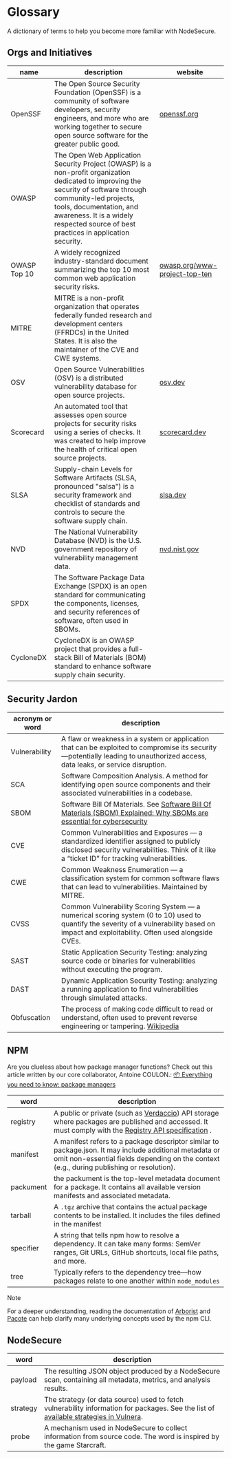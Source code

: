 # Glossary

A dictionary of terms to help you become more familiar with NodeSecure.

## Orgs and Initiatives

| name | description | website |
| --- | --- | --- |
| OpenSSF | The Open Source Security Foundation (OpenSSF) is a community of software developers, security engineers, and more who are working together to secure open source software for the greater public good. | [openssf.org](https://openssf.org/) |
| OWASP | The Open Web Application Security Project (OWASP) is a non-profit organization dedicated to improving the security of software through community-led projects, tools, documentation, and awareness. It is a widely respected source of best practices in application security. |
| OWASP Top 10 | A widely recognized industry-standard document summarizing the top 10 most common web application security risks. | [owasp.org/www-project-top-ten](https://owasp.org/www-project-top-ten/) |
| MITRE | MITRE is a non-profit organization that operates federally funded research and development centers (FFRDCs) in the United States. It is also the maintainer of the CVE and CWE systems. |
| OSV | Open Source Vulnerabilities (OSV) is a distributed vulnerability database for open source projects. | [osv.dev](https://osv.dev/) |
| Scorecard | An automated tool that assesses open source projects for security risks using a series of checks. It was created to help improve the health of critical open source projects. | [scorecard.dev](https://scorecard.dev/) |
| SLSA | Supply-chain Levels for Software Artifacts (SLSA, pronounced "salsa") is a security framework and checklist of standards and controls to secure the software supply chain. | [slsa.dev](https://slsa.dev/) |
| NVD | The National Vulnerability Database (NVD) is the U.S. government repository of vulnerability management data. | [nvd.nist.gov](https://nvd.nist.gov/) |
| SPDX | The Software Package Data Exchange (SPDX) is an open standard for communicating the components, licenses, and security references of software, often used in SBOMs. |
| CycloneDX | CycloneDX is an OWASP project that provides a full-stack Bill of Materials (BOM) standard to enhance software supply chain security. |

## Security Jardon

| acronym or word | description |
| --- | --- |
| Vulnerability | A flaw or weakness in a system or application that can be exploited to compromise its security—potentially leading to unauthorized access, data leaks, or service disruption. |
| SCA | Software Composition Analysis. A method for identifying open source components and their associated vulnerabilities in a codebase. |
| SBOM | Software Bill Of Materials. See [Software Bill Of Materials (SBOM) Explained: Why SBOMs are essential for cybersecurity](https://snyk.io/articles/software-bill-of-materials/) |
| CVE | Common Vulnerabilities and Exposures — a standardized identifier assigned to publicly disclosed security vulnerabilities. Think of it like a “ticket ID” for tracking vulnerabilities. |
| CWE | Common Weakness Enumeration — a classification system for common software flaws that can lead to vulnerabilities. Maintained by MITRE. |
| CVSS | Common Vulnerability Scoring System — a numerical scoring system (0 to 10) used to quantify the severity of a vulnerability based on impact and exploitability. Often used alongside CVEs. |
| SAST | Static Application Security Testing: analyzing source code or binaries for vulnerabilities without executing the program. |
| DAST | Dynamic Application Security Testing: analyzing a running application to find vulnerabilities through simulated attacks. |
| Obfuscation | The process of making code difficult to read or understand, often used to prevent reverse engineering or tampering. [Wikipedia](https://en.wikipedia.org/wiki/Obfuscation) |

## NPM

Are you clueless about how package manager functions? Check out this article written by our core collaborator, Antoine COULON.: [📦 Everything you need to know: package managers](https://dev.to/nodesecure/everything-you-need-to-know-package-managers-286c)

| word | description |
| --- | --- |
| registry | 	A public or private (such as [Verdaccio](https://verdaccio.org/)) API storage where packages are published and accessed. It must comply with the [Registry API specification](https://github.com/npm/registry/blob/main/docs/REGISTRY-API.md) .|
| manifest | A manifest refers to a package descriptor similar to package.json. It may include additional metadata or omit non-essential fields depending on the context (e.g., during publishing or resolution). |
| packument | the packument is the top-level metadata document for a package. It contains all available version manifests and associated metadata. |
| tarball | A `.tgz` archive that contains the actual package contents to be installed. It includes the files defined in the manifest |
| specifier |	A string that tells npm how to resolve a dependency. It can take many forms: SemVer ranges, Git URLs, GitHub shortcuts, local file paths, and more. |
| tree | Typically refers to the dependency tree—how packages relate to one another within `node_modules` |

> [!NOTE]
> For a deeper understanding, reading the documentation of [Arborist](https://github.com/npm/cli/tree/latest/workspaces/arborist) and [Pacote](https://github.com/npm/pacote#readme) can help clarify many underlying concepts used by the npm CLI.

## NodeSecure

| word | description |
| --- | --- |
| payload | The resulting JSON object produced by a NodeSecure scan, containing all metadata, metrics, and analysis results. |
| strategy | The strategy (or data source) used to fetch vulnerability information for packages. See the list of [available strategies in Vulnera](https://github.com/NodeSecure/vulnera?tab=readme-ov-file#available-strategy). |
| probe | A mechanism used in NodeSecure to collect information from source code. The word is inspired by the game Starcraft. |
